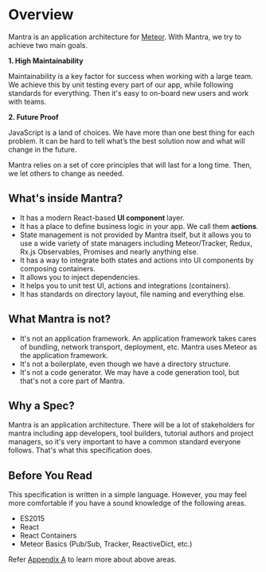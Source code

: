# Overview

Mantra is an application architecture for [Meteor](https://www.meteor.com/). With Mantra, we try to achieve two main goals.

**1. High Maintainability**

Maintainability is a key factor for success when working with a large team. We achieve this by unit testing every part of our app, while following standards for everything. Then it's easy to on-board new users and work with teams.

**2. Future Proof**

JavaScript is a land of choices. We have more than one best thing for each problem. It can be hard to tell what’s the best solution now and what will change in the future.

Mantra relies on a set of core principles that will last for a long time. Then, we let others to change as needed.

## What's inside Mantra?

* It has a modern React-based **UI component** layer. 
* It has a place to define business logic in your app. We call them **actions**.
* State management is not provided by Mantra itself, but it allows you to use a wide variety of state managers including Meteor/Tracker, Redux, Rx.js Observables, Promises and nearly anything else.
* It has a way to integrate both states and actions into UI components by composing containers.
* It allows you to inject dependencies.
* It helps you to unit test UI, actions and integrations (containers).
* It has standards on directory layout, file naming and everything else. 

## What Mantra is not?

* It's not an application framework. An application framework takes cares of bundling, network transport, deployment, etc. Mantra uses Meteor as the application framework.
* It's not a boilerplate, even though we have a directory structure. 
* It's not a code generator. We may have a code generation tool, but that's not a core part of Mantra.

## Why a Spec?

Mantra is an application architecture. There will be a lot of stakeholders for mantra including app developers, tool builders, tutorial authors and project managers, so it's very important to have a common standard everyone follows. That's what this specification does.

## Before You Read

This specification is written in a simple language. However, you may feel more comfortable if you have a sound knowledge of the following areas.

* ES2015
* React
* React Containers
* Meteor Basics (Pub/Sub, Tracker, ReactiveDict, etc.)

Refer [Appendix A](#sec-Appendix-A-Prerequisite) to learn more about above areas.
